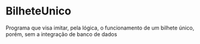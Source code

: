 # BilheteUnico
Programa que visa imitar, pela lógica, o funcionamento de um bilhete único, porém, sem a integração de banco de dados
